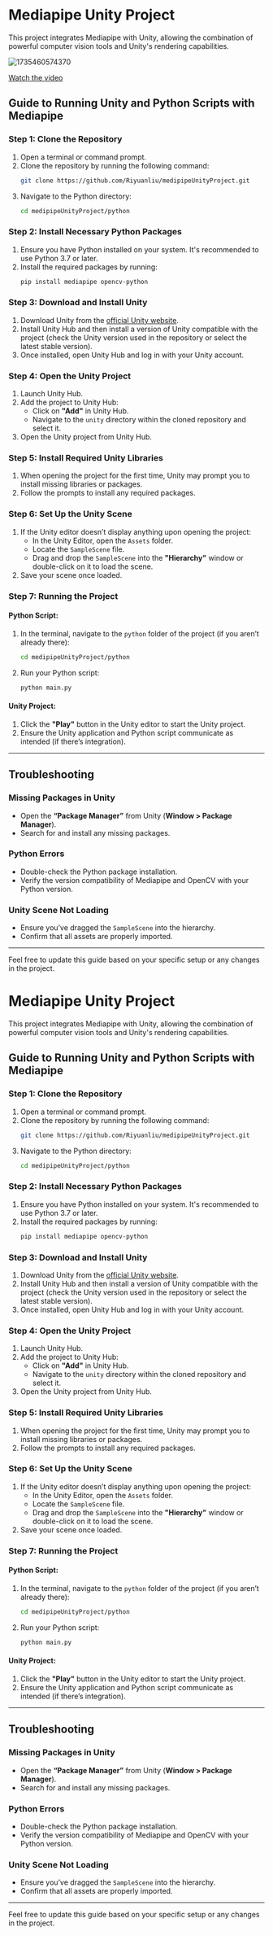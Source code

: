 # Mediapipe Unity Project

This project integrates Mediapipe with Unity, allowing the combination of powerful computer vision tools and Unity's rendering capabilities.

![1735460574370](images/README/1735460574370.png)

[Watch the video](https://youtu.be/zdNzt8IEyJA)

## Guide to Running Unity and Python Scripts with Mediapipe

### Step 1: Clone the Repository

1. Open a terminal or command prompt.
2. Clone the repository by running the following command:
   ```bash
   git clone https://github.com/Riyuanliu/medipipeUnityProject.git
   ```
3. Navigate to the Python directory:
   ```bash
   cd medipipeUnityProject/python
   ```

### Step 2: Install Necessary Python Packages

1. Ensure you have Python installed on your system. It's recommended to use Python 3.7 or later.
2. Install the required packages by running:
   ```bash
   pip install mediapipe opencv-python
   ```

### Step 3: Download and Install Unity

1. Download Unity from the [official Unity website](https://unity.com/).
2. Install Unity Hub and then install a version of Unity compatible with the project (check the Unity version used in the repository or select the latest stable version).
3. Once installed, open Unity Hub and log in with your Unity account.

### Step 4: Open the Unity Project

1. Launch Unity Hub.
2. Add the project to Unity Hub:
   - Click on **"Add"** in Unity Hub.
   - Navigate to the `unity` directory within the cloned repository and select it.
3. Open the Unity project from Unity Hub.

### Step 5: Install Required Unity Libraries

1. When opening the project for the first time, Unity may prompt you to install missing libraries or packages.
2. Follow the prompts to install any required packages.

### Step 6: Set Up the Unity Scene

1. If the Unity editor doesn’t display anything upon opening the project:
   - In the Unity Editor, open the `Assets` folder.
   - Locate the `SampleScene` file.
   - Drag and drop the `SampleScene` into the **"Hierarchy"** window or double-click on it to load the scene.
2. Save your scene once loaded.

### Step 7: Running the Project

#### Python Script:

1. In the terminal, navigate to the `python` folder of the project (if you aren’t already there):
   ```bash
   cd medipipeUnityProject/python
   ```
2. Run your Python script:
   ```bash
   python main.py
   ```

#### Unity Project:

1. Click the **"Play"** button in the Unity editor to start the Unity project.
2. Ensure the Unity application and Python script communicate as intended (if there’s integration).

---

## Troubleshooting

### Missing Packages in Unity

- Open the **“Package Manager”** from Unity (**Window > Package Manager**).
- Search for and install any missing packages.

### Python Errors

- Double-check the Python package installation.
- Verify the version compatibility of Mediapipe and OpenCV with your Python version.

### Unity Scene Not Loading

- Ensure you’ve dragged the `SampleScene` into the hierarchy.
- Confirm that all assets are properly imported.

---

Feel free to update this guide based on your specific setup or any changes in the project.

# Mediapipe Unity Project

This project integrates Mediapipe with Unity, allowing the combination of powerful computer vision tools and Unity's rendering capabilities.

## Guide to Running Unity and Python Scripts with Mediapipe

### Step 1: Clone the Repository

1. Open a terminal or command prompt.
2. Clone the repository by running the following command:
   ```bash
   git clone https://github.com/Riyuanliu/medipipeUnityProject.git
   ```
3. Navigate to the Python directory:
   ```bash
   cd medipipeUnityProject/python
   ```

### Step 2: Install Necessary Python Packages

1. Ensure you have Python installed on your system. It's recommended to use Python 3.7 or later.
2. Install the required packages by running:
   ```bash
   pip install mediapipe opencv-python
   ```

### Step 3: Download and Install Unity

1. Download Unity from the [official Unity website](https://unity.com/).
2. Install Unity Hub and then install a version of Unity compatible with the project (check the Unity version used in the repository or select the latest stable version).
3. Once installed, open Unity Hub and log in with your Unity account.

### Step 4: Open the Unity Project

1. Launch Unity Hub.
2. Add the project to Unity Hub:
   - Click on **"Add"** in Unity Hub.
   - Navigate to the `unity` directory within the cloned repository and select it.
3. Open the Unity project from Unity Hub.

### Step 5: Install Required Unity Libraries

1. When opening the project for the first time, Unity may prompt you to install missing libraries or packages.
2. Follow the prompts to install any required packages.

### Step 6: Set Up the Unity Scene

1. If the Unity editor doesn’t display anything upon opening the project:
   - In the Unity Editor, open the `Assets` folder.
   - Locate the `SampleScene` file.
   - Drag and drop the `SampleScene` into the **"Hierarchy"** window or double-click on it to load the scene.
2. Save your scene once loaded.

### Step 7: Running the Project

#### Python Script:

1. In the terminal, navigate to the `python` folder of the project (if you aren’t already there):
   ```bash
   cd medipipeUnityProject/python
   ```
2. Run your Python script:
   ```bash
   python main.py
   ```

#### Unity Project:

1. Click the **"Play"** button in the Unity editor to start the Unity project.
2. Ensure the Unity application and Python script communicate as intended (if there’s integration).

---

## Troubleshooting

### Missing Packages in Unity

- Open the **“Package Manager”** from Unity (**Window > Package Manager**).
- Search for and install any missing packages.

### Python Errors

- Double-check the Python package installation.
- Verify the version compatibility of Mediapipe and OpenCV with your Python version.

### Unity Scene Not Loading

- Ensure you’ve dragged the `SampleScene` into the hierarchy.
- Confirm that all assets are properly imported.

---

Feel free to update this guide based on your specific setup or any changes in the project.
